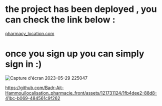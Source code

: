 # the project has been deployed , you can check the link below :
[pharmacy_location.com](https://localisation-pharmacie-front.vercel.app)
# once you sign up you can simply sign in :)

![Capture d'écran 2023-05-29 225047](https://github.com/Badr-Ait-Hammou/localisation_pharmacie_front/assets/121731124/e3077ded-7453-49b6-899d-3c577ef1b873)



https://github.com/Badr-Ait-Hammou/localisation_pharmacie_front/assets/121731124/1fb4dee2-88d8-41bc-b069-484561c9f262

